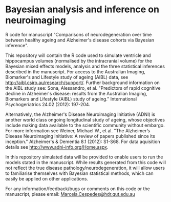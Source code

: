 # Bayesian analysis and inference on neuroimaging
R code for manuscript "Comparisons of neurodegeneration over time between healthy ageing and Alzheimer's disease cohorts via Bayesian inference".

This repository will contain the R code used to simulate ventricle and hippocampus volumes (normalised by the intracranial volume) for the Bayesian mixed effects models, analysis and the three statistical inferences described in the manuscript. For access to the Australian Imaging, Biomarker's and Lifestyle study of ageing (AIBL) data, see http://aibl.csiro.au/research/support/. 
Further background information on the AIBL study see:
Sona, Alessandro, et al. "Predictors of rapid cognitive decline in Alzheimer's disease: results from the Australian Imaging, Biomarkers and Lifestyle (AIBL) study of ageing." International Psychogeriatrics 24.02 (2012): 197-204.

Alternatively, the Alzheimer's Disease Neuroimaging Initiative (ADNI) is another world class ongoing longitudinal study of ageing, whose objectives include making data available to the scientific community without embargo. 
For more information see
Weiner, Michael W., et al. "The Alzheimer’s Disease Neuroimaging Initiative: A review of papers published since its inception." Alzheimer's & Dementia 8.1 (2012): S1-S68.
For data aquisition details see http://www.adni-info.org/Home.aspx.

In this repository simulated data will be provided to enable users to run the models stated in the manuscript. While results generated from this code will not reflect the true disease pathology/neurodegeneration, it will allow users to familiarise themselves with Bayesian statistical methods, which can easily be applied on other applications.

For any information/feedback/bugs or comments on this code or the manuscript, please email: Marcela.Cespedes@hdr.qut.edu.au
